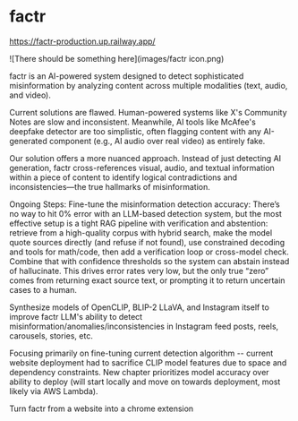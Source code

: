 # factr

https://factr-production.up.railway.app/

![There should be something here](images/factr icon.png)

factr is an AI-powered system designed to detect sophisticated misinformation by analyzing content across multiple modalities (text, audio, and video).

Current solutions are flawed. Human-powered systems like X's Community Notes are slow and inconsistent. Meanwhile, AI tools like McAfee's deepfake detector are too simplistic, often flagging content with any AI-generated component (e.g., AI audio over real video) as entirely fake.

Our solution offers a more nuanced approach. Instead of just detecting AI generation, factr cross-references visual, audio, and textual information within a piece of content to identify logical contradictions and inconsistencies—the true hallmarks of misinformation.

Ongoing Steps: Fine-tune the misinformation detection accuracy:
There’s no way to hit 0% error with an LLM-based detection system, but the most effective setup is a tight RAG pipeline with verification and abstention: retrieve from a high-quality corpus with hybrid search, make the model quote sources directly (and refuse if not found), use constrained decoding and tools for math/code, then add a verification loop or cross-model check. Combine that with confidence thresholds so the system can abstain instead of hallucinate. This drives error rates very low, but the only true “zero” comes from returning exact source text, or prompting it to return uncertain cases to a human.

Synthesize models of OpenCLIP, BLIP-2 LLaVA, and Instagram itself to improve factr LLM's ability to detect misinformation/anomalies/inconsistencies in Instagram feed posts, reels, carousels, stories, etc.

Focusing primarily on fine-tuning current detection algorithm -- current website deployment had to sacrifice CLIP model features due to space and dependency constraints. New chapter prioritizes model accuracy over ability to deploy (will start locally and move on towards deployment, most likely via AWS Lambda).

Turn factr from a website into a chrome extension
